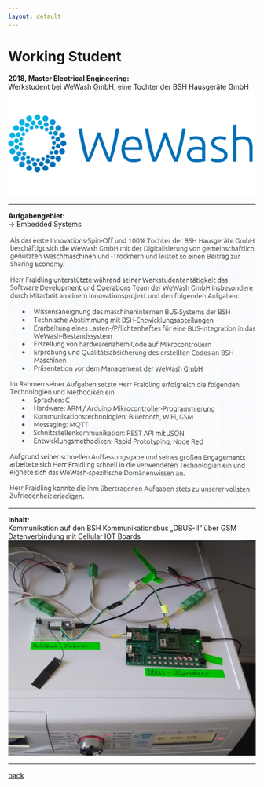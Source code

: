 ```yaml
---
layout: default
---
```


# Working Student
**2018, Master Electrical Engineering:**   
Werkstudent bei WeWash GmbH, eine Tochter der BSH Hausgeräte GmbH  
![](./images/wewash_logo.png)  

---
**Aufgabengebiet:**  
&rarr; Embedded Systems  

![](./images/wewash_zeugnis.png)  


---
**Inhalt:**  
Kommunikation auf den BSH Kommunikationsbus „DBUS-II“ über GSM Datenverbindung mit Cellular IOT Boards  
![](./images/wewash_project1.jpg)  

---
[back](./)